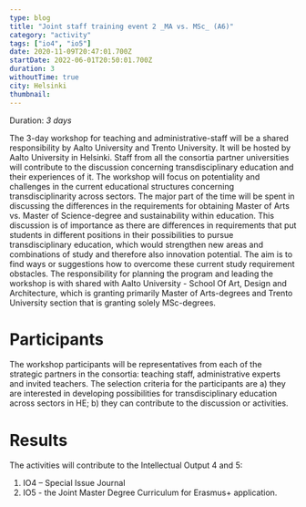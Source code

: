 ```yaml
---
type: blog
title: "Joint staff training event 2 _MA vs. MSc_ (A6)"
category: "activity"
tags: ["io4", "io5"]
date: 2020-11-09T20:47:01.700Z
startDate: 2022-06-01T20:50:01.700Z
duration: 3
withoutTime: true
city: Helsinki
thumbnail:
---
```


Duration: *3 days*

The 3-day workshop for teaching and administrative-staff will be a shared responsibility by Aalto University and Trento University. It will be hosted by Aalto University in Helsinki. Staff from all the consortia partner universities will contribute to the discussion concerning transdisciplinary education and their experiences of it. The workshop will focus on potentiality and challenges in the current educational structures concerning transdisciplinarity across sectors. The major part of the time will be spent in discussing the differences in the requirements for obtaining Master of Arts vs. Master of Science-degree and sustainability within education. This discussion is of importance as there are differences in requirements that put students in different positions in their possibilities to pursue transdisciplinary education, which would strengthen new areas and combinations of study and therefore also innovation potential. The aim is to find ways or suggestions how to overcome these current study requirement obstacles.
The responsibility for planning the program and leading the workshop is with shared with Aalto University - School Of Art, Design and Architecture, which is granting primarily Master of Arts-degrees and Trento University section that is granting solely MSc-degrees.

# Participants
The workshop participants will be representatives from each of the strategic partners in the consortia: teaching staff, administrative experts and invited teachers. The selection criteria for the participants are a) they are interested in developing possibilities for transdisciplinary education across sectors in HE; b) they can contribute to the discussion or activities.

# Results
The activities will contribute to the Intellectual Output 4 and 5:
1. IO4 – Special Issue Journal
2. IO5 - the Joint Master Degree Curriculum for Erasmus+ application.
